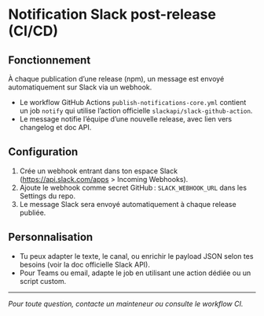 # Notification Slack post-release (CI/CD)

## Fonctionnement

À chaque publication d’une release (npm), un message est envoyé automatiquement sur Slack via un webhook.

- Le workflow GitHub Actions `publish-notifications-core.yml` contient un job `notify` qui utilise l’action officielle `slackapi/slack-github-action`.
- Le message notifie l’équipe d’une nouvelle release, avec lien vers changelog et doc API.

## Configuration

1. Crée un webhook entrant dans ton espace Slack (https://api.slack.com/apps > Incoming Webhooks).
2. Ajoute le webhook comme secret GitHub : `SLACK_WEBHOOK_URL` dans les Settings du repo.
3. Le message Slack sera envoyé automatiquement à chaque release publiée.

## Personnalisation

- Tu peux adapter le texte, le canal, ou enrichir le payload JSON selon tes besoins (voir la doc officielle Slack API).
- Pour Teams ou email, adapte le job en utilisant une action dédiée ou un script custom.

---

*Pour toute question, contacte un mainteneur ou consulte le workflow CI.*
